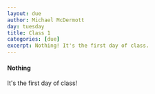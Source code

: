 ```yaml
---
layout: due
author: Michael McDermott
day: tuesday
title: Class 1
categories: [due]
excerpt: Nothing! It's the first day of class.
---
```

#### Nothing
It's the first day of class!
